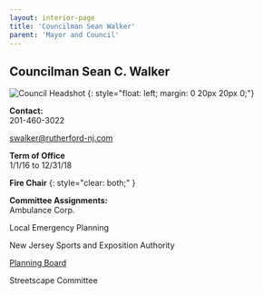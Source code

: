 ```yaml
---
layout: interior-page
title: 'Councilman Sean Walker'
parent: 'Mayor and Council'
---
```


## Councilman Sean C. Walker

![Council Headshot](../sean-walker.png)
{: style="float: left; margin: 0 20px 20px 0;"}

**Contact:**  
201-460-3022

swalker@rutherford-nj.com

**Term of Office**  
1/1/16 to 12/31/18

**Fire Chair**
{: style="clear: both;" }

**Committee Assignments:**  
Ambulance Corp.

Local Emergency Planning

New Jersey Sports and Exposition Authority

[Planning Board](/committees/planning-board/)

Streetscape Committee
